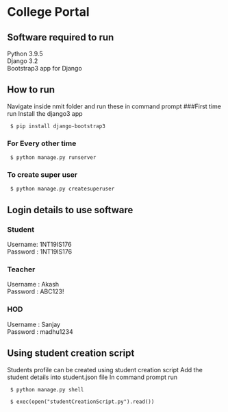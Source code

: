 # College Portal

## Software required to run
Python 3.9.5  
Django 3.2  
Bootstrap3 app for Django  

## How to run
Navigate inside nmit folder and run these in command prompt
###First time run
Install the django3 app

` $ pip install django-bootstrap3`
### For Every other time
` $ python manage.py runserver`
### To create super user
` $ python manage.py createsuperuser`

## Login details to use software
### Student
Username: 1NT19IS176  
Password : 1NT19IS176  
### Teacher
Username : Akash  
Password : ABC123!  
### HOD
Username : Sanjay  
Password : madhu1234  

## Using student creation script
Students profile can be created using student creation script
Add the student details into student.json file
In command prompt run

` $ python manage.py shell`

` $ exec(open("studentCreationScript.py").read())`
